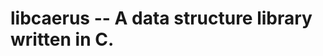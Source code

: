 libcaerus -- A data structure library written in C.
===================================================
